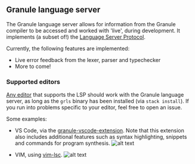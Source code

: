 ## Granule language server

The Granule language server allows for information from the Granule compiler to be accessed and worked with 'live', during development. It implements (a subset of!) the [Language Server Protocol](https://microsoft.github.io/language-server-protocol).

Currently, the following features are implemented:
* Live error feedback from the lexer, parser and typechecker
* More to come!

### Supported editors

[Any editor](https://microsoft.github.io/language-server-protocol/implementors/tools/) that supports the LSP should work with the Granule language server, as long as the `grls` binary has been installed (via `stack install`). If you run into problems specific to your editor, feel free to open an issue.

Some examples:

* VS Code, via the [granule-vscode-extension](https://github.com/granule-project/granule-vscode-extension). Note that this extension also includes additional features such as syntax highlighting, snippets and commands for program synthesis.
![alt text](https://github.com/granule-project/granule/blob/language-server/server/vscode-diagnostics.gif "Error feedback in VS Code")

* VIM, using [vim-lsc](https://github.com/natebosch/vim-lsc).
![alt text](https://github.com/granule-project/granule/blob/language-server/server/vim-diagnostics.gif "Error feedback in VIM")




